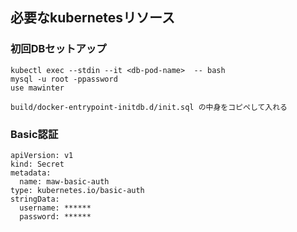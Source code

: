 ## 必要なkubernetesリソース
### 初回DBセットアップ
```
kubectl exec --stdin --it <db-pod-name>  -- bash
mysql -u root -ppassword
use mawinter

build/docker-entrypoint-initdb.d/init.sql の中身をコピペして入れる
```

### Basic認証
```
apiVersion: v1
kind: Secret
metadata:
  name: maw-basic-auth
type: kubernetes.io/basic-auth
stringData:
  username: ******
  password: ******
```
